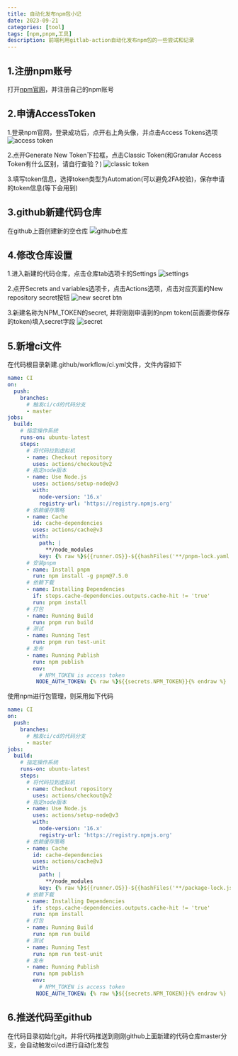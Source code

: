 ```yaml
---
title: 自动化发布npm包小记
date: 2023-09-21
categories: [tool]
tags: [npm,pnpm,工具]
description: 前端利用gitlab-action自动化发布npm包的一些尝试和记录
---
```


## 1.注册npm账号
打开[npm官网](https://www.npmjs.com)，并注册自己的npm账号

## 2.申请AccessToken
1.登录npm官网，登录成功后，点开右上角头像，并点击Access Tokens选项
<img src="../../assets/img/images/2023-09-21-a.jpg" alt="access token">

2.点开Generate New Token下拉框，点击Classic Token(和Granular Access Token有什么区别，请自行查验？)
<img src="../../assets/img/images/2023-09-21-b.jpg" alt="classic token">

3.填写token信息，选择token类型为Automation(可以避免2FA校验)，保存申请的token信息(等下会用到)

## 3.github新建代码仓库
在github上面创建新的空仓库
<img src="../../assets/img/images/2023-09-21-c.jpg" alt="github仓库">

## 4.修改仓库设置
1.进入新建的代码仓库，点击仓库tab选项卡的Settings
<img src="../../assets/img/images/2023-09-21-d.jpg" alt="settings">

2.点开Secrets and variables选项卡，点击Actions选项，点击对应页面的New repository secret按钮
<img src="../../assets/img/images/2023-09-21-e.jpg" alt="new secret btn">

3.新建名称为NPM_TOKEN的secret, 并将刚刚申请到的npm token(前面要你保存的token)填入secret字段
<img src="../../assets/img/images/2023-09-21-f.jpg" alt="secret">

## 5.新增ci文件
在代码根目录新建.github/workflow/ci.yml文件，文件内容如下
```yaml
name: CI
on:
  push:
    branches:
	  # 触发ci/cd的代码分支
      - master
jobs:
  build:
    # 指定操作系统
    runs-on: ubuntu-latest
    steps:
      # 将代码拉到虚拟机
      - name: Checkout repository
        uses: actions/checkout@v2
      # 指定node版本
      - name: Use Node.js
        uses: actions/setup-node@v3
        with:
          node-version: '16.x'
          registry-url: 'https://registry.npmjs.org'
      # 依赖缓存策略
      - name: Cache
        id: cache-dependencies
        uses: actions/cache@v3
        with:
          path: |
            **/node_modules
          key: {% raw %}${{runner.OS}}-${{hashFiles('**/pnpm-lock.yaml')}}{% endraw %}
      # 安装pnpm
      - name: Install pnpm
        run: npm install -g pnpm@7.5.0
      # 依赖下载
      - name: Installing Dependencies
        if: steps.cache-dependencies.outputs.cache-hit != 'true'
        run: pnpm install
      # 打包
      - name: Running Build
        run: pnpm run build
      # 测试
      - name: Running Test
        run: pnpm run test-unit
      # 发布
      - name: Running Publish
        run: npm publish
        env:
          # NPM_TOKEN is access token
         NODE_AUTH_TOKEN: {% raw %}${{secrets.NPM_TOKEN}}{% endraw %}
```

使用npm进行包管理，则采用如下代码
```yaml
name: CI
on:
  push:
    branches:
      # 触发ci/cd的代码分支
      - master
jobs:
  build:
    # 指定操作系统
    runs-on: ubuntu-latest
    steps:
      # 将代码拉到虚拟机
      - name: Checkout repository
        uses: actions/checkout@v2
      # 指定node版本
      - name: Use Node.js
        uses: actions/setup-node@v3
        with:
          node-version: '16.x'
          registry-url: 'https://registry.npmjs.org'
      # 依赖缓存策略
      - name: Cache
        id: cache-dependencies
        uses: actions/cache@v3
        with:
          path: |
            **/node_modules
          key: {% raw %}${{runner.OS}}-${{hashFiles('**/package-lock.json')}}{% endraw %}
      # 依赖下载
      - name: Installing Dependencies
        if: steps.cache-dependencies.outputs.cache-hit != 'true'
        run: npm install
      # 打包
      - name: Running Build
        run: npm run build
      # 测试
      - name: Running Test
        run: npm run test-unit
      # 发布
      - name: Running Publish
        run: npm publish
        env:
          # NPM_TOKEN is access token
         NODE_AUTH_TOKEN: {% raw %}${{secrets.NPM_TOKEN}}{% endraw %}
```

## 6.推送代码至github
在代码目录初始化git，并将代码推送到刚刚github上面新建的代码仓库master分支，会自动触发ci/cd进行自动化发包